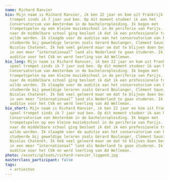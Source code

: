 ```yaml
---
name: Richard Ranvier
bio: Mijn naam is Richard Ranvier, ik ben 22 jaar en kom uit Frankrijk. Ik speel
  trompet sinds ik 7 jaar oud ben. Op dit moment studeer ik aan het
  Conservatorium van Amsterdam in de bacheloropleiding. Ik begon met
  trompetspelen op een kleine muziekschool in de periferie van Parijs. Toen ik
  naar de middelbare school ging besloot ik dat ik een professionele trompettist
  wilde worden. Ik slaagde voor de auditie aan het conservatorium van Parijs en
  studeerde bij geweldige leraren zoals Gérard Boulanger, Clément Saunier en
  Nicolas Chatenet. Ik heb veel geleerd maar om dat te blijven doen besloot ik
  in een meer “internationaal” land als Nederland te gaan studeren. Ik deed
  auditie voor het CVA en werd leerling van Ad Welleman.
bio_long: Mijn naam is Richard Ranvier, ik ben 22 jaar en kom uit Frankrijk. Ik
  speel trompet sinds ik 7 jaar oud ben. Op dit moment studeer ik aan het
  Conservatorium van Amsterdam in de bacheloropleiding. Ik begon met
  trompetspelen op een kleine muziekschool in de periferie van Parijs. Toen ik
  naar de middelbare school ging besloot ik dat ik een professionele trompettist
  wilde worden. Ik slaagde voor de auditie aan het conservatorium van Parijs en
  studeerde bij geweldige leraren zoals Gérard Boulanger, Clément Saunier en
  Nicolas Chatenet. Ik heb veel geleerd maar om dat te blijven doen besloot ik
  in een meer “internationaal” land als Nederland te gaan studeren. Ik deed
  auditie voor het CVA en werd leerling van Ad Welleman.
bio_short: Mijn naam is Richard Ranvier, ik ben 22 jaar en kom uit Frankrijk. Ik
  speel trompet sinds ik 7 jaar oud ben. Op dit moment studeer ik aan het
  Conservatorium van Amsterdam in de bacheloropleiding. Ik begon met
  trompetspelen op een kleine muziekschool in de periferie van Parijs. Toen ik
  naar de middelbare school ging besloot ik dat ik een professionele trompettist
  wilde worden. Ik slaagde voor de auditie aan het conservatorium van Parijs en
  studeerde bij geweldige leraren zoals Gérard Boulanger, Clément Saunier en
  Nicolas Chatenet. Ik heb veel geleerd maar om dat te blijven doen besloot ik
  in een meer “internationaal” land als Nederland te gaan studeren. Ik deed
  auditie voor het CVA en werd leerling van Ad Welleman.
photo: /assets/uploads/richard-ranvier_liggend.jpg
masterclass_participant: false
tags:
  - artiesten
---
```

